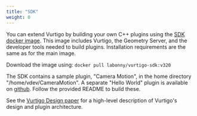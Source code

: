 ```yaml
---
title: "SDK"
weight: 0
---
```

You can extend Vurtigo by building your own C++ plugins using the [SDK docker image](https://hub.docker.com/r/labonny/vurtigo-sdk). This image includes Vurtigo, the Geometry Server, and the developer tools needed to build plugins. Installation requirements are the same as for the main image.

Download the image using: ``docker pull labonny/vurtigo-sdk:v320``

The SDK contains a sample plugin, "Camera Motion", in the home directory "/home/vdev/CameraMotion". A separate "Hello World" plugin is available on [github](https://github.com/WrightGroupSRI/HelloWorld.git). Follow the provided README to build these.

See the [Vurtigo Design paper](/Vurtigo_Design_320.pdf) for a high-level description of Vurtigo's design and plugin architecture.
